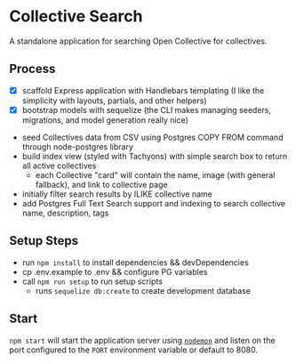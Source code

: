 # Collective Search

A standalone application for searching Open Collective for collectives.

## Process

- [X] scaffold Express application with Handlebars templating (I like the simplicity with layouts, partials, and other helpers)
- [X] bootstrap models with sequelize (the CLI makes managing seeders, migrations, and model generation really nice)
- seed Collectives data from CSV using Postgres COPY FROM command through node-postgres library
- build index view (styled with Tachyons) with simple search box to return all active collectives
  - each Collective "card" will contain the name, image (with general fallback), and link to collective page
- initially filter search results by ILIKE collective name
- add Postgres Full Text Search support and indexing to search collective name, description, tags

## Setup Steps

- run `npm install` to install dependencies && devDependencies
- cp .env.example to .env && configure PG variables
- call `npm run setup` to run setup scripts
  - runs `sequelize db:create` to create development database

## Start

`npm start` will start the application server using [`nodemon`](https://www.npmjs.com/package/nodemon) and listen on the port configured to the `PORT` environment variable or default to 8080.
